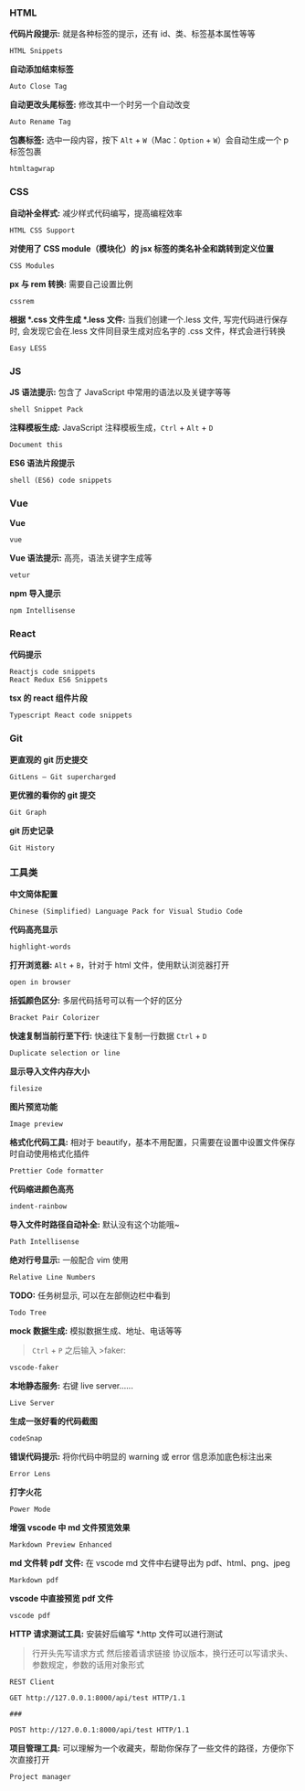 ### HTML

**代码片段提示:** 就是各种标签的提示，还有 id、类、标签基本属性等等

```
HTML Snippets
```

**自动添加结束标签**

```
Auto Close Tag
```

**自动更改头尾标签:** 修改其中一个时另一个自动改变

```shell
Auto Rename Tag
```

**包裹标签:** 选中一段内容，按下 `Alt` + `W`（Mac：`Option` + `W`）会自动生成一个 p 标签包裹

```shell
htmltagwrap
```

### CSS

**自动补全样式:** 减少样式代码编写，提高编程效率

```shell
HTML CSS Support
```

**对使用了 CSS module（模块化）的 jsx 标签的类名补全和跳转到定义位置**

```
CSS Modules
```

**px 与 rem 转换:** 需要自己设置比例

```shell
cssrem
```

**根据 \*.css 文件生成 \*.less 文件:** 当我们创建一个.less 文件, 写完代码进行保存时, 会发现它会在.less 文件同目录生成对应名字的 .css 文件，样式会进行转换

```shell
Easy LESS
```

### JS

**JS 语法提示:** 包含了 JavaScript 中常用的语法以及关键字等等

```shell
shell Snippet Pack
```

**注释模板生成:** JavaScript 注释模板生成，`Ctrl` + `Alt` + `D`

```shell
Document this
```

**ES6 语法片段提示**

```shell
shell (ES6) code snippets
```

### Vue

**Vue**

```shell
vue
```

**Vue 语法提示:** 高亮，语法关键字生成等

```shell
vetur
```

**npm 导入提示**

```shell
npm Intellisense
```

### React

**代码提示**

```
Reactjs code snippets
React Redux ES6 Snippets
```

**tsx 的 react 组件片段**

```
Typescript React code snippets
```

### Git

**更直观的 git 历史提交**

```shell
GitLens — Git supercharged
```

**更优雅的看你的 git 提交**

```
Git Graph
```

**git 历史记录**

```shell
Git History
```

### 工具类

**中文简体配置**

```shell
Chinese (Simplified) Language Pack for Visual Studio Code
```

**代码高亮显示**

```shell
highlight-words
```

**打开浏览器:** `Alt` + `B`，针对于 html 文件，使用默认浏览器打开

```shell
open in browser
```

**括弧颜色区分:** 多层代码括号可以有一个好的区分

```shell
Bracket Pair Colorizer
```

**快速复制当前行至下行:** 快速往下复制一行数据 `Ctrl` + `D`

```shell
Duplicate selection or line
```

**显示导入文件内存大小**

```shell
filesize
```

**图片预览功能**

```shell
Image preview
```

**格式化代码工具:** 相对于 beautify，基本不用配置，只需要在设置中设置文件保存时自动使用格式化插件

```
Prettier Code formatter
```

**代码缩进颜色高亮**

```shell
indent-rainbow
```

**导入文件时路径自动补全:** 默认没有这个功能哦~

```shell
Path Intellisense
```

**绝对行号显示:** 一般配合 vim 使用

```shell
Relative Line Numbers
```

**TODO:** 任务树显示, 可以在左部侧边栏中看到

```shell
Todo Tree
```

**mock 数据生成:** 模拟数据生成、地址、电话等等

> `Ctrl` + `P` 之后输入 >faker:

```shell
vscode-faker
```

**本地静态服务:** 右键 live server......

```shell
Live Server
```

**生成一张好看的代码截图**

```shell
codeSnap
```

**错误代码提示:** 将你代码中明显的 warning 或 error 信息添加底色标注出来

```
Error Lens
```

**打字火花**

```
Power Mode
```

**增强 vscode 中 md 文件预览效果**

```
Markdown Preview Enhanced
```

**md 文件转 pdf 文件:** 在 vscode md 文件中右键导出为 pdf、html、png、jpeg

```
Markdown pdf
```

**vscode 中直接预览 pdf 文件**

```
vscode pdf
```

**HTTP 请求测试工具:** 安装好后编写 \*.http 文件可以进行测试

> 行开头先写请求方式 然后接着请求链接 协议版本，换行还可以写请求头、参数规定，参数的话用对象形式

```
REST Client
```

```http
GET http://127.0.0.1:8000/api/test HTTP/1.1

###

POST http://127.0.0.1:8000/api/test HTTP/1.1
```

**项目管理工具:** 可以理解为一个收藏夹，帮助你保存了一些文件的路径，方便你下次直接打开

```
Project manager
```
